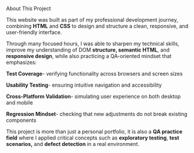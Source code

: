 About This Project

This website was built as part of my professional development journey, combining **HTML** and **CSS** to design and structure a clean, responsive, and user-friendly interface.

Through many focused hours, I was able to sharpen my technical skills, improve my understanding of DOM **structure, semantic HTML**, and **responsive design**, while also practicing a QA-oriented mindset that emphasizes:

**Test Coverage**- verifying functionality across browsers and screen sizes

**Usability Testing**- ensuring intuitive navigation and accessibility

**Cross-Platform Validation**- simulating user experience on both desktop and mobile

**Regression Mindset**- checking that new adjustments do not break existing components

This project is more than just a personal portfolio, it is also a **QA practice field** where I applied critical concepts such as **exploratory testing**, **test scenarios,** and **defect detection** in a real environment.
